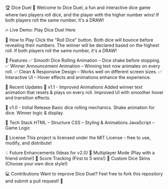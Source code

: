 🏆 Dice Duel 🎲
Welcome to Dice Duel, a fun and interactive dice game where two players roll dice, and the player with the higher number wins! If both players roll the same number, it's a DRAW!

🔥 Live Demo: Play Dice Duel Here

🚀 How to Play
Click the "Roll Dice" button.
Both dice will bounce before revealing their numbers.
The winner will be declared based on the highest roll.
If both players roll the same number, it's a DRAW!

🎨 Features
✅ Smooth Dice Rolling Animation – Dice shake before stopping.
✅ Winner Announcement Animation – Winning text now animates on every roll.
✅ Clean & Responsive Design – Works well on different screen sizes.
✅ Interactive UI – Hover effects and animations enhance the experience.

🔄 Recent Updates
🔹 v1.1 - Improved Animations
Added winner text animation that resets & plays on every roll.
Improved UI with smoother hover and transition effects.

🔹 v1.0 - Initial Release
Basic dice rolling mechanics.
Shake animation for dice.
Winner logic & display.

🔧 Tech Stack
HTML – Structure
CSS – Styling & Animations
JavaScript – Game Logic

📜 License
This project is licensed under the MIT License – free to use, modify, and distribute!

💡 Future Enhancements (Ideas for v2.0)
🔹 Multiplayer Mode (Play with a friend online!)
🔹 Score Tracking (First to 5 wins!)
🔹 Custom Dice Skins (Choose your own dice style!)

💻 Contributions
Want to improve Dice Duel? Feel free to fork this repository and submit a pull request! 🚀
